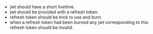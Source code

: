 #
- jwt should have a short livetime.
- jwt should be provided with a refresh token.
- refresh token should be trick to use and burn.
- when a refresh token had been burned any jwt corresponding to this refresh token should be invalid.